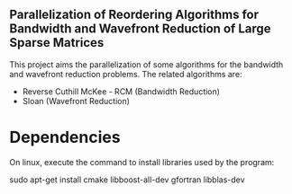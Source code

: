 ## Parallelization of Reordering Algorithms for Bandwidth and Wavefront Reduction of Large Sparse Matrices

This project aims the parallelization of some algorithms for the bandwidth and wavefront reduction problems. 
The related algorithms are:
* Reverse Cuthill McKee - RCM (Bandwidth Reduction)
* Sloan (Wavefront Reduction)

# Dependencies
On linux, execute the command to install libraries used by the program:

sudo apt-get install cmake libboost-all-dev gfortran libblas-dev


